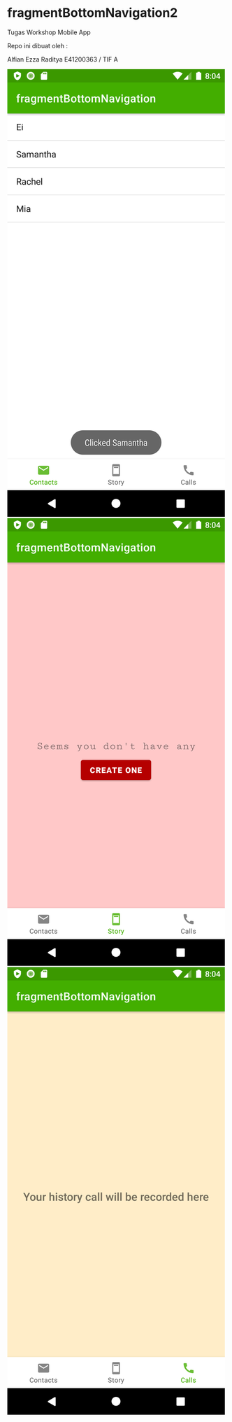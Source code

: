 # fragmentBottomNavigation2
 
Tugas Workshop Mobile App

 Repo ini dibuat oleh :
 
 Alfian Ezza Raditya
 E41200363 / TIF A
 
 ![Image](https://github.com/rianejakk/fragmentBottomNavigation2/blob/main/contacts.png)
 ![Image](https://github.com/rianejakk/fragmentBottomNavigation2/blob/main/status.png)
 ![Image](https://github.com/rianejakk/fragmentBottomNavigation2/blob/main/calls.png)
